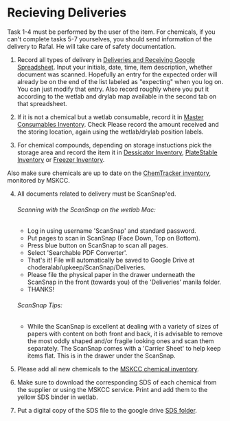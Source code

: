# Recieving Deliveries  

Task 1-4 must be performed by the user of the item. For chemicals, if you can't complete tasks 5-7 yourselves, you should send information of the delivery to Rafal. He will take care of safety documentation.
   
1. Record all types of delivery in [Deliveries and Receiving Google Spreadsheet](https://docs.google.com/a/choderalab.org/spreadsheets/d/1l5V3DIKl1W5obg5LXIjrCHUnrrIx-cnuJc7wu7evRTY/edit?usp=sharing). Input your initials, date, time, item description, whether document was scanned. Hopefully an entry for the expected order will already be on the end of the list labeled as "expecting" when you log on. You can just modify that entry. Also record roughly where you put it according to the wetlab and drylab map available in the second tab on that spreadsheet.

2. If it is not a chemical but a wetlab consumable, record it in [Master Consumables Inventory](https://docs.google.com/spreadsheets/d/1CiP7uYrjyv9ltk02AqKvY3_4E6dxD82QuPtC2JIxBGI/edit#gid=0). Check Please record the amount received and the storing location, again using the wetlab/drylab position labels. 

3. For chemical compounds, depending on storage instuctions pick the storage area and record the item it in [Dessicator Inventory](https://docs.google.com/a/choderalab.org/spreadsheets/d/1TAhKhrfAdcbwQxWJdWEWP7ud2vQjalPZKtHsQDj2Vkc/edit?usp=sharing), [PlateStable Inventory](https://docs.google.com/a/choderalab.org/spreadsheets/d/1G5QUp8qXdvego0RQgK76sPDZQAlD6N8Jy37FBhYllTk/edit?usp=sharing) or [Freezer Inventory](https://docs.google.com/a/choderalab.org/spreadsheets/d/1F-x4JrbIAd96WqROiASZuANYdQVlM8HLVpmyp_6wbBY/edit?usp=sharing).

Also make sure chemicals are up to date on the [ChemTracker inventory](https://mskcc.bioraft.com/), monitored by MSKCC.

4. All documents related to delivery must be ScanSnap'ed. 

    ###### Scanning with the ScanSnap on the wetlab Mac:
    - Log in using username 'ScanSnap' and standard password.
    - Put pages to scan in ScanSnap (Face Down, Top on Bottom).
    - Press blue button on ScanSnap to scan all pages.
    - Select 'Searchable PDF Converter'.
    - That's it! File will automatically be saved to Google Drive at choderalab/upkeep/ScanSnap/Deliveries.
    - Please file the physical paper in the drawer underneath the ScanSnap in the front (towards you) of the 'Deliveries' manila folder.
    - THANKS!

    ###### ScanSnap Tips:
    - While the ScanSnap is excellent at dealing with a variety of sizes of papers with content on both front and back, it is advisable to remove the most oddly shaped and/or fragile looking ones and scan them separately.  The ScanSnap comes with a 'Carrier Sheet' to help keep items flat. This is in the drawer under the ScanSnap.  

5. Please add all new chemicals to the [MSKCC chemical inventory](https://docs.google.com/a/choderalab.org/spreadsheets/d/1SOwhfuDNn6Vuom2MKBMirPzldHBIgRBnxtSEdpcPH20/edit?usp=sharing).
 
6. Make sure to download the corresponding SDS of each chemical from the supplier or using the MSKCC service. Print and add them to the yellow SDS binder in wetlab.

7. Put a digital copy of the SDS file to the google drive [SDS folder](https://drive.google.com/drive/folders/0B075He2poqy1OWZlSEw5cFlhaXc?usp=sharing).
